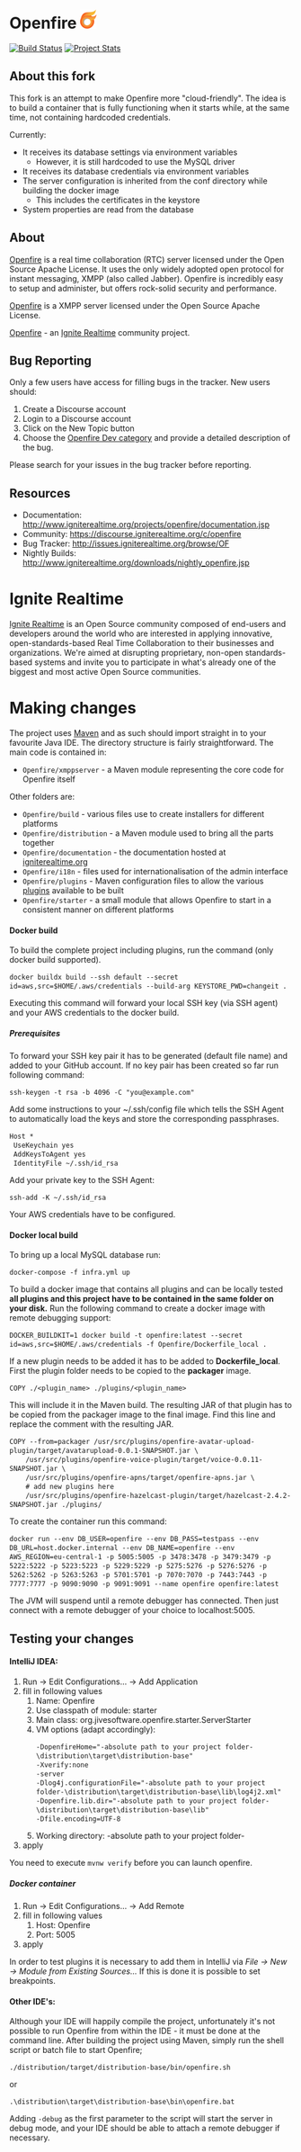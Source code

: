 Openfire ![alt tag](https://raw.githubusercontent.com/igniterealtime/IgniteRealtime-Website/master/src/main/webapp/images/logo_openfire.gif)
========
[![Build Status](https://travis-ci.org/igniterealtime/Openfire.svg?branch=master)](https://travis-ci.org/igniterealtime/Openfire)  [![Project Stats](https://www.openhub.net/p/Openfire/widgets/project_thin_badge.gif)](https://www.openhub.net/p/Openfire)

About this fork
-----
This fork is an attempt to make Openfire more "cloud-friendly". The idea is to build a container that is fully functioning when it starts while, at the same time, not containing hardcoded credentials.

Currently:
* It receives its database settings via environment variables
  * However, it is still hardcoded to use the MySQL driver
* It receives its database credentials via environment variables
* The server configuration is inherited from the conf directory while building the docker image
  * This includes the certificates in the keystore 
* System properties are read from the database

About
-----
[Openfire] is a real time collaboration (RTC) server licensed under the Open Source Apache License. It uses the only widely adopted open protocol for instant messaging, XMPP (also called Jabber). Openfire is incredibly easy to setup and administer, but offers rock-solid security and performance.

[Openfire] is a XMPP server licensed under the Open Source Apache License.

[Openfire] - an [Ignite Realtime] community project.

Bug Reporting
-------------

Only a few users have access for filling bugs in the tracker. New
users should:

1. Create a Discourse account
2. Login to a Discourse account
3. Click on the New Topic button
4. Choose the [Openfire Dev category](https://discourse.igniterealtime.org/c/openfire/openfire-dev) and provide a detailed description of the bug.

Please search for your issues in the bug tracker before reporting.

Resources
---------

- Documentation: http://www.igniterealtime.org/projects/openfire/documentation.jsp
- Community: https://discourse.igniterealtime.org/c/openfire
- Bug Tracker: http://issues.igniterealtime.org/browse/OF
- Nightly Builds: http://www.igniterealtime.org/downloads/nightly_openfire.jsp

Ignite Realtime
===============

[Ignite Realtime] is an Open Source community composed of end-users and developers around the world who 
are interested in applying innovative, open-standards-based Real Time Collaboration to their businesses and organizations. 
We're aimed at disrupting proprietary, non-open standards-based systems and invite you to participate in what's already one 
of the biggest and most active Open Source communities.

[Openfire]: http://www.igniterealtime.org/projects/openfire/index.jsp
[Ignite Realtime]: http://www.igniterealtime.org
[XMPP (Jabber)]: http://xmpp.org/

Making changes
==============
The project uses [Maven](https://maven.apache.org/) and as such should import straight in to your favourite Java IDE.
The directory structure is fairly straightforward. The main code is contained in:

* `Openfire/xmppserver` - a Maven module representing the core code for Openfire itself

Other folders are:  
* `Openfire/build` - various files use to create installers for different platforms
* `Openfire/distribution` - a Maven module used to bring all the parts together
* `Openfire/documentation` - the documentation hosted at [igniterealtime.org](https://www.igniterealtime.org/projects/openfire/documentation.jsp)
* `Openfire/i18n` - files used for internationalisation of the admin interface
* `Openfire/plugins` - Maven configuration files to allow the various [plugins](https://www.igniterealtime.org/projects/openfire/plugins.jsp) available to be built
* `Openfire/starter` - a small module that allows Openfire to start in a consistent manner on different platforms

#### Docker build
To build the complete project including plugins, run the command (only docker build supported).
```
docker buildx build --ssh default --secret id=aws,src=$HOME/.aws/credentials --build-arg KEYSTORE_PWD=changeit .
```
Executing this command will forward your local SSH key (via SSH agent) and your AWS credentials to the docker build.

##### Prerequisites
To forward your SSH key pair it has to be generated (default file name) and added to your GitHub account.
If no key pair has been created so far run following command:
```
ssh-keygen -t rsa -b 4096 -C "you@example.com"
```

Add some instructions to your ~/.ssh/config file which tells the SSH Agent to automatically load the keys and store the corresponding passphrases.
```
Host *
 UseKeychain yes
 AddKeysToAgent yes
 IdentityFile ~/.ssh/id_rsa
```

Add your private key to the SSH Agent:
```
ssh-add -K ~/.ssh/id_rsa
```

Your AWS credentials have to be configured.

#### Docker local build
To bring up a local MySQL database run:
```
docker-compose -f infra.yml up
```

To build a docker image that contains all plugins and can be locally tested **all plugins and this project have to be
contained in the same folder on your disk.**
Run the following command to create a docker image with remote debugging support:
```
DOCKER_BUILDKIT=1 docker build -t openfire:latest --secret id=aws,src=$HOME/.aws/credentials -f Openfire/Dockerfile_local .
```

If a new plugin needs to be added it has to be added to **Dockerfile_local**.
First the plugin folder needs to be copied to the **packager** image.
```
COPY ./<plugin_name> ./plugins/<plugin_name>
```
This will include it in the Maven build.
The resulting JAR of that plugin has to be copied from the packager image to the final image.
Find this line and replace the comment with the resulting JAR. 
```
COPY --from=packager /usr/src/plugins/openfire-avatar-upload-plugin/target/avatarupload-0.0.1-SNAPSHOT.jar \
    /usr/src/plugins/openfire-voice-plugin/target/voice-0.0.11-SNAPSHOT.jar \
    /usr/src/plugins/openfire-apns/target/openfire-apns.jar \
    # add new plugins here
    /usr/src/plugins/openfire-hazelcast-plugin/target/hazelcast-2.4.2-SNAPSHOT.jar ./plugins/
```

To create the container run this command:
```
docker run --env DB_USER=openfire --env DB_PASS=testpass --env DB_URL=host.docker.internal --env DB_NAME=openfire --env AWS_REGION=eu-central-1 -p 5005:5005 -p 3478:3478 -p 3479:3479 -p 5222:5222 -p 5223:5223 -p 5229:5229 -p 5275:5276 -p 5276:5276 -p 5262:5262 -p 5263:5263 -p 5701:5701 -p 7070:7070 -p 7443:7443 -p 7777:7777 -p 9090:9090 -p 9091:9091 --name openfire openfire:latest
```
The JVM will suspend until a remote debugger has connected.
Then just connect with a remote debugger of your choice to localhost:5005.

Testing your changes
--------------------

#### IntelliJ IDEA:

1. Run -> Edit Configurations... -> Add Application
2. fill in following values
    1. Name: Openfire
    2. Use classpath of module: starter
    3. Main class: org.jivesoftware.openfire.starter.ServerStarter
    4. VM options (adapt accordingly):
        ````
        -DopenfireHome="-absolute path to your project folder-\distribution\target\distribution-base" 
        -Xverify:none
        -server
        -Dlog4j.configurationFile="-absolute path to your project folder-\distribution\target\distribution-base\lib\log4j2.xml"
        -Dopenfire.lib.dir="-absolute path to your project folder-\distribution\target\distribution-base\lib"
        -Dfile.encoding=UTF-8
       ````
   5. Working directory: -absolute path to your project folder-
3. apply

You need to execute `mvnw verify` before you can launch openfire.

##### Docker container
1. Run -> Edit Configurations... -> Add Remote
2. fill in following values
    1. Host: Openfire
    2. Port: 5005
3. apply

In order to test plugins it is necessary to add them in IntelliJ via *File -> New -> Module from Existing Sources...*
If this is done it is possible to set breakpoints. 

#### Other IDE's:

Although your IDE will happily compile the project, unfortunately it's not possible to run Openfire from within the 
IDE - it must be done at the command line. After building the project using Maven, simply run the shell script or 
batch file to start Openfire;
```
./distribution/target/distribution-base/bin/openfire.sh
```
or
```
.\distribution\target\distribution-base\bin\openfire.bat
```

Adding `-debug` as the first parameter to the script will start the server in debug mode, and your IDE should be able
to attach a remote debugger if necessary.
